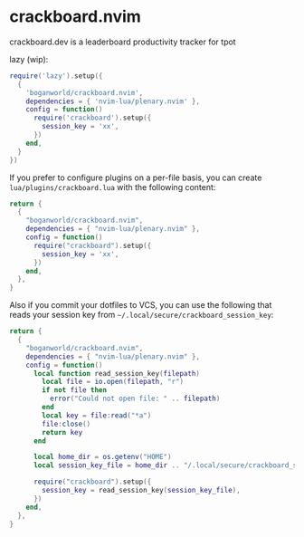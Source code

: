 # crackboard.nvim

crackboard.dev is a leaderboard productivity tracker for tpot

lazy (wip):

```lua
require('lazy').setup({
  {
    'boganworld/crackboard.nvim',
    dependencies = { 'nvim-lua/plenary.nvim' },
    config = function()
      require('crackboard').setup({
        session_key = 'xx',
      })
    end,
  }
})
```

If you prefer to configure plugins on a per-file basis, you can create `lua/plugins/crackboard.lua` with the following content:
```lua
return {
  {
    "boganworld/crackboard.nvim",
    dependencies = { "nvim-lua/plenary.nvim" },
    config = function()
      require("crackboard").setup({
        session_key = 'xx',
      })
    end,
  },
}
```

Also if you commit your dotfiles to VCS, you can use the following that reads your session key from `~/.local/secure/crackboard_session_key`:
```lua
return {
  {
    "boganworld/crackboard.nvim",
    dependencies = { "nvim-lua/plenary.nvim" },
    config = function()
      local function read_session_key(filepath)
        local file = io.open(filepath, "r")
        if not file then
          error("Could not open file: " .. filepath)
        end
        local key = file:read("*a")
        file:close()
        return key
      end

      local home_dir = os.getenv("HOME")
      local session_key_file = home_dir .. "/.local/secure/crackboard_session_key"

      require("crackboard").setup({
        session_key = read_session_key(session_key_file),
      })
    end,
  },
}
```
